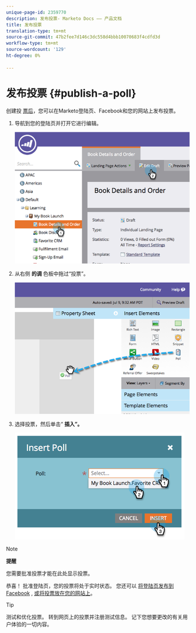 ```yaml
---
unique-page-id: 2359770
description: 发布投票- Marketo Docs —— 产品文档
title: 发布投票
translation-type: tm+mt
source-git-commit: 47b2fee7d146c3dc558d4bbb10070683f4cdfd3d
workflow-type: tm+mt
source-wordcount: '129'
ht-degree: 0%

---
```



# 发布投票 {#publish-a-poll}

创建投 [票后](create-a-poll.md)，您可以在Marketo登陆页、Facebook和您的网站上发布投票。

1. 导航到您的登陆页并打开它进行编辑。

   ![](assets/image2014-9-19-10-3a45-3a23.png)

1. 从右侧 **的调** 色板中拖过“投票”。

   ![](assets/image2014-9-19-10-3a45-3a50.png)

1. 选择投票，然后单击“ **插入”。**

   ![](assets/image2014-9-19-10-3a45-3a58.png)

>[!NOTE]
>
>**提醒**
>
>您需要批准投票才能在此处显示投票。

恭喜！ 批准登陆页，您的投票将处于实时状态。 您还可以 [将登陆页发布到Facebook](../../../../product-docs/demand-generation/facebook/publish-landing-pages-to-facebook.md) , [或将投票放在您的网站上](../../../../product-docs/demand-generation/social/social-functions/deploy-social-on-your-website.md)。

>[!TIP]
>
>测试和优化投票。 转到网页上的投票并注册测试信息。 记下您想要更改的有关用户体验的一切内容。

